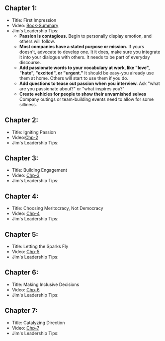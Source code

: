 ## Chapter 1:
* Title: First Impression
* Video: [Book-Summary](https://youtu.be/WBavpeSScxU)
* Jim's Leadership Tips:
    - **Passion is contagious.** Begin to personally display emotion, and others will follow.
    - **Most companies have a stated purpose or mission.** If yours doesn't, advocate to develop one. It it does, make sure you integrate it into your dialogue with others. It needs to be part of everyday discourse.
    - **Add passionate words to your vocabulary at work, like "love", "hate", "excited", or "urgent."** It should be easy-you already use them at home. Others will start to use them if you do.
    - **Add questions to tease out passion when you interview.** Ask "what are you passionate about?" or "what inspires you?"
    - **Create vehicles for people to show their unvarnished selves** Company outings or team-building events need to allow for some silliness.

## Chapter 2:
* Title: Igniting Passion
* Video:[Chp-2](https://youtu.be/Op_RcGhzvcM)
* Jim's Leadership Tips:

## Chapter 3:
* Title: Building Engagement
* Video: [Chp-3](https://youtu.be/hIFI3ZuRs3U)
* Jim's Leadership Tips:

## Chapter 4:
* Title: Choosing Meritocracy, Not Democracy
* Video: [Chp-4](https://youtu.be/L15D2WEmsAo)
* Jim's Leadership Tips:

## Chapter 5:
* Title: Letting the Sparks Fly
* Video: [Chp-5](https://youtu.be/KeJpmGoXAk4)
* Jim's Leadership Tips:

## Chapter 6:
* Title: Making Inclusive Decisions
* Video: [Chp-6](https://youtu.be/khb2olG4Ppc)
* Jim's Leadership Tips:

## Chapter 7:
* Title: Catalyzing Direction
* Video: [Chp-7](https://youtu.be/QUo6tl0YWUw)
* Jim's Leadership Tips: